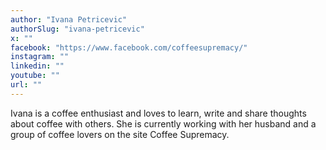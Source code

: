 ```yaml
---
author: "Ivana Petricevic"
authorSlug: "ivana-petricevic"
x: ""
facebook: "https://www.facebook.com/coffeesupremacy/"
instagram: ""
linkedin: ""
youtube: ""
url: ""
---
```


Ivana is a coffee enthusiast and loves to learn, write and share thoughts about coffee with others. She is currently working with her husband and a group of coffee lovers on the site Coffee Supremacy.
